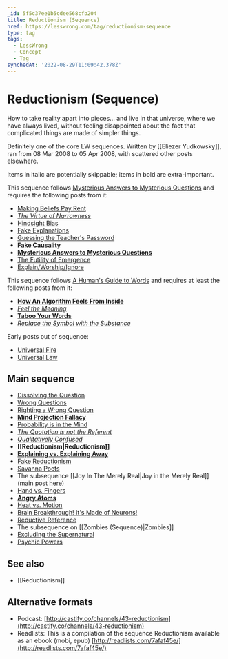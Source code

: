 ```yaml
---
_id: 5f5c37ee1b5cdee568cfb204
title: Reductionism (Sequence)
href: https://lesswrong.com/tag/reductionism-sequence
type: tag
tags:
  - LessWrong
  - Concept
  - Tag
synchedAt: '2022-08-29T11:09:42.378Z'
---
```

# Reductionism (Sequence)

How to take reality apart into pieces... and live in that universe, where we have always lived, without feeling disappointed about the fact that complicated things are made of simpler things.

Definitely one of the core LW sequences. Written by [[Eliezer Yudkowsky]], ran from 08 Mar 2008 to 05 Apr 2008, with scattered other posts elsewhere.

Items in italic are potentially skippable; items in bold are extra-important.

This sequence follows [Mysterious Answers to Mysterious Questions](https://www.lesswrong.com/tag/mysterious-answers-to-mysterious-questions) and requires the following posts from it:

- [Making Beliefs Pay Rent](http://lesswrong.com/lw/i3/making_beliefs_pay_rent_in_anticipated_experiences/)
- [*The Virtue of Narrowness*](http://lesswrong.com/lw/ic/the_virtue_of_narrowness/)
- [Hindsight Bias](http://lesswrong.com/lw/il/hindsight_bias/)
- [Fake Explanations](http://lesswrong.com/lw/ip/fake_explanations/)
- [Guessing the Teacher's Password](http://lesswrong.com/lw/iq/guessing_the_teachers_password/)
- [**Fake Causality**](http://lesswrong.com/lw/is/fake_causality/)
- [**Mysterious Answers to Mysterious Questions**](http://lesswrong.com/lw/iu/mysterious_answers_to_mysterious_questions/)
- [The Futility of Emergence](http://lesswrong.com/lw/iv/the_futility_of_emergence/)
- [Explain/Worship/Ignore](http://lesswrong.com/lw/j2/explainworshipignore/)

This sequence follows [A Human's Guide to Words](https://wiki.lesswrong.com/wiki/Sequences#A_Human's_Guide_to_Words) and requires at least the following posts from it:

- [**How An Algorithm Feels From Inside**](http://lesswrong.com/lw/no/how_an_algorithm_feels_from_inside/)
- [*Feel the Meaning*](http://lesswrong.com/lw/nq/feel_the_meaning/)
- [**Taboo Your Words**](http://lesswrong.com/lw/nu/taboo_your_words/)
- [*Replace the Symbol with the Substance*](http://lesswrong.com/lw/nv/replace_the_symbol_with_the_substance/)

Early posts out of sequence:

- [Universal Fire](http://lesswrong.com/lw/hq/universal_fire/)
- [Universal Law](http://lesswrong.com/lw/hr/universal_law/)

## Main sequence

- [Dissolving the Question](http://lesswrong.com/lw/of/dissolving_the_question/)
- [Wrong Questions](http://lesswrong.com/lw/og/wrong_questions/)
- [Righting a Wrong Question](http://lesswrong.com/lw/oh/righting_a_wrong_question/)
- [**Mind Projection Fallacy**](http://lesswrong.com/lw/oi/mind_projection_fallacy/)
- [Probability is in the Mind](http://lesswrong.com/lw/oj/probability_is_in_the_mind/)
- [*The Quotation is not the Referent*](http://lesswrong.com/lw/ok/the_quotation_is_not_the_referent/)
- [*Qualitatively Confused*](http://lesswrong.com/lw/om/qualitatively_confused/)
- **[[Reductionism|Reductionism]]**
- [**Explaining vs. Explaining Away**](http://lesswrong.com/lw/oo/explaining_vs_explaining_away/)
- [Fake Reductionism](http://lesswrong.com/lw/op/fake_reductionism/)
- [Savanna Poets](http://lesswrong.com/lw/oq/savanna_poets/)
- The subsequence [[Joy In The Merely Real|Joy in the Merely Real]] (main post [here](http://lesswrong.com/lw/or/joy_in_the_merely_real/))
- [Hand vs. Fingers](http://lesswrong.com/lw/p2/hand_vs_fingers/)
- [**Angry Atoms**](http://lesswrong.com/lw/p3/angry_atoms/)
- [Heat vs. Motion](http://lesswrong.com/lw/p4/heat_vs_motion/)
- [Brain Breakthrough! It's Made of Neurons!](http://lesswrong.com/lw/p5/brain_breakthrough_its_made_of_neurons/)
- [Reductive Reference](http://lesswrong.com/lw/p6/reductive_reference/)
- The subsequence on [[Zombies (Sequence)|Zombies]]
- [Excluding the Supernatural](http://lesswrong.com/lw/tv/excluding_the_supernatural/)
- [Psychic Powers](http://lesswrong.com/lw/tw/psychic_powers/)

## See also

- [[Reductionism]]

## Alternative formats

- Podcast: [http://castify.co/channels/43-reductionism](http://castify.co/channels/43-reductionism)
- Readlists: This is a compilation of the sequence Reductionism available as an ebook (mobi, epub) [http://readlists.com/7afaf45e/](http://readlists.com/7afaf45e/)